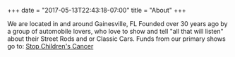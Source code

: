 +++
date = "2017-05-13T22:43:18-07:00"
title = "About"
+++

We are located in and around Gainesville, FL
Founded over 30 years ago by a group of automobile lovers, who love to show and tell "all that will listen" about their Street Rods and or Classic Cars.
Funds from our primary shows go to: [Stop Children's Cancer](http://stopchildrenscancer.org/)
